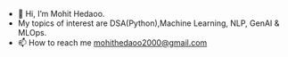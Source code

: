 - 👋 Hi, I’m Mohit Hedaoo.
- My topics of interest are DSA(Python),Machine Learning, NLP, GenAI & MLOps.
- 📫 How to reach me mohithedaoo2000@gmail.com

<!---
Wonders11/Wonders11 is a ✨ special ✨ repository because its `README.md` (this file) appears on your GitHub profile.
You can click the Preview link to take a look at your changes.
--->
